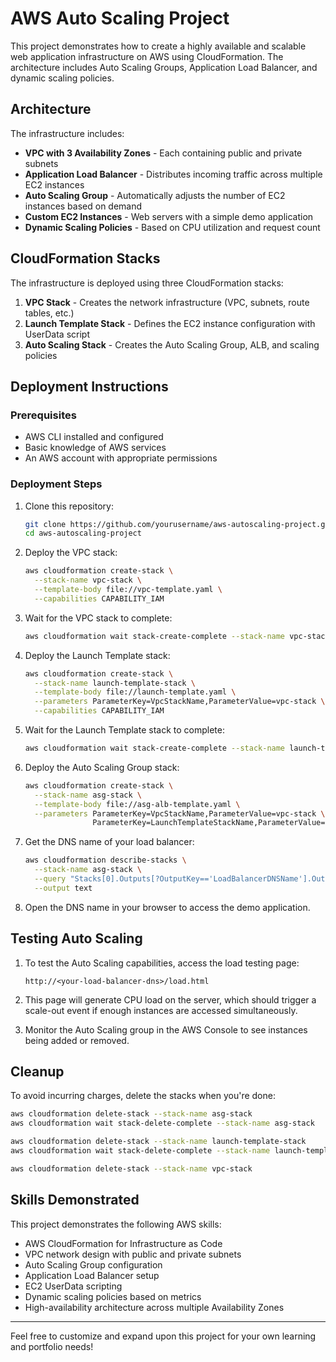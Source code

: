 # AWS Auto Scaling Project

This project demonstrates how to create a highly available and scalable web application infrastructure on AWS using CloudFormation. The architecture includes Auto Scaling Groups, Application Load Balancer, and dynamic scaling policies.

## Architecture

The infrastructure includes:

- **VPC with 3 Availability Zones** - Each containing public and private subnets
- **Application Load Balancer** - Distributes incoming traffic across multiple EC2 instances
- **Auto Scaling Group** - Automatically adjusts the number of EC2 instances based on demand
- **Custom EC2 Instances** - Web servers with a simple demo application
- **Dynamic Scaling Policies** - Based on CPU utilization and request count

## CloudFormation Stacks

The infrastructure is deployed using three CloudFormation stacks:

1. **VPC Stack** - Creates the network infrastructure (VPC, subnets, route tables, etc.)
2. **Launch Template Stack** - Defines the EC2 instance configuration with UserData script
3. **Auto Scaling Stack** - Creates the Auto Scaling Group, ALB, and scaling policies

## Deployment Instructions

### Prerequisites

- AWS CLI installed and configured
- Basic knowledge of AWS services
- An AWS account with appropriate permissions

### Deployment Steps

1. Clone this repository:
   ```bash
   git clone https://github.com/yourusername/aws-autoscaling-project.git
   cd aws-autoscaling-project
   ```

2. Deploy the VPC stack:
   ```bash
   aws cloudformation create-stack \
     --stack-name vpc-stack \
     --template-body file://vpc-template.yaml \
     --capabilities CAPABILITY_IAM
   ```

3. Wait for the VPC stack to complete:
   ```bash
   aws cloudformation wait stack-create-complete --stack-name vpc-stack
   ```

4. Deploy the Launch Template stack:
   ```bash
   aws cloudformation create-stack \
     --stack-name launch-template-stack \
     --template-body file://launch-template.yaml \
     --parameters ParameterKey=VpcStackName,ParameterValue=vpc-stack \
     --capabilities CAPABILITY_IAM
   ```

5. Wait for the Launch Template stack to complete:
   ```bash
   aws cloudformation wait stack-create-complete --stack-name launch-template-stack
   ```

6. Deploy the Auto Scaling Group stack:
   ```bash
   aws cloudformation create-stack \
     --stack-name asg-stack \
     --template-body file://asg-alb-template.yaml \
     --parameters ParameterKey=VpcStackName,ParameterValue=vpc-stack \
                  ParameterKey=LaunchTemplateStackName,ParameterValue=launch-template-stack
   ```

7. Get the DNS name of your load balancer:
   ```bash
   aws cloudformation describe-stacks \
     --stack-name asg-stack \
     --query "Stacks[0].Outputs[?OutputKey=='LoadBalancerDNSName'].OutputValue" \
     --output text
   ```

8. Open the DNS name in your browser to access the demo application.

## Testing Auto Scaling

1. To test the Auto Scaling capabilities, access the load testing page:
   ```
   http://<your-load-balancer-dns>/load.html
   ```

2. This page will generate CPU load on the server, which should trigger a scale-out event if enough instances are accessed simultaneously.

3. Monitor the Auto Scaling group in the AWS Console to see instances being added or removed.

## Cleanup

To avoid incurring charges, delete the stacks when you're done:

```bash
aws cloudformation delete-stack --stack-name asg-stack
aws cloudformation wait stack-delete-complete --stack-name asg-stack

aws cloudformation delete-stack --stack-name launch-template-stack
aws cloudformation wait stack-delete-complete --stack-name launch-template-stack

aws cloudformation delete-stack --stack-name vpc-stack
```

## Skills Demonstrated

This project demonstrates the following AWS skills:

- AWS CloudFormation for Infrastructure as Code
- VPC network design with public and private subnets
- Auto Scaling Group configuration
- Application Load Balancer setup
- EC2 UserData scripting
- Dynamic scaling policies based on metrics
- High-availability architecture across multiple Availability Zones

---

Feel free to customize and expand upon this project for your own learning and portfolio needs!
